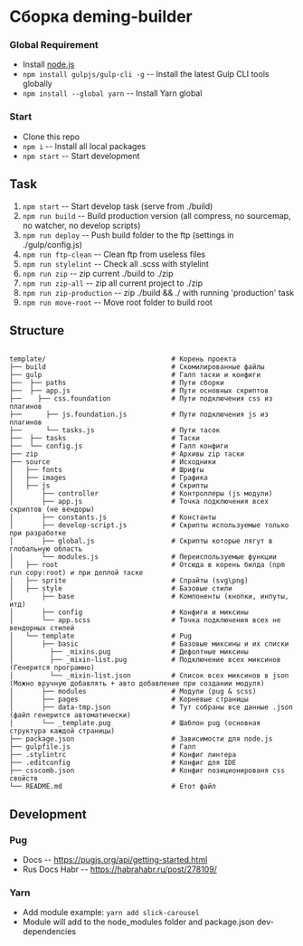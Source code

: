 # Сборка deming-builder


### Global Requirement

* Install [node.js](https://nodejs.org)
* `npm install gulpjs/gulp-cli -g` -- Install the latest Gulp CLI tools globally
* `npm install --global yarn` -- Install Yarn global

### Start

* Clone this repo
* `npm i` -- Install all local packages
* `npm start` -- Start development


## Task

1. `npm start` -- Start develop task (serve from ./build)
2. `npm run build` -- Build production version (all compress, no sourcemap, no watcher, no develop scripts)
3. `npm run deploy` -- Push build folder to the ftp (settings in ./gulp/config.js)
4. `npm run ftp-clean` -- Clean ftp from useless files 
5. `npm run stylelint` -- Check all .scss with stylelint
6. `npm run zip` -- zip current ./build to ./zip
7. `npm run zip-all` -- zip all current project to ./zip
8. `npm run zip-production` -- zip ./build && ./ with running 'production' task
9. `npm run move-root` -- Move root folder to build root

## Structure
```

template/                               # Корень проекта
├── build                               # Скомилированные файлы
├── gulp                                # Галп таски и конфиги
├──  ├── paths                          # Пути сборки
├──  ├── app.js                         # Пути основных скриптов
├──    ├── css.foundation               # Пути подключения css из плагинов
├──      ├── js.foundation.js           # Пути подключения js из плагинов
├──      └── tasks.js                   # Пути тасок
├──  ├── tasks                          # Таски
├──  └── config.js                      # Галп конфиги
├── zip                                 # Архивы zip таски
├── source                              # Исходники
│   ├── fonts                           # Шрифты
│   ├── images                          # Графика
│   ├── js                              # Скрипты
│       ├── controller                  # Контроллеры (js модули)
│       ├── app.js                      # Точка подключения всех скриптов (не вендоры)
│       ├── constants.js                # Константы
│       ├── develop-script.js           # Скрипты используемые только при разработке
│       ├── global.js                   # Скрипты которые лягут в глобальную область
│       └── modules.js                  # Переиспользуемые функции
│   ├── root                            # Отсюда в корень билда (npm run copy:root) и при деплой таске
│   ├── sprite                          # Спрайты (svg\png)
│   ├── style                           # Базовые стили
│       ├── base                        # Компоненты (кнопки, инпуты, итд)
│       ├── config                      # Конфиги и миксины
│       └── app.scss                    # Точка подключения всех не вендорных стилей
│   └── template                        # Pug
│       ├── basic                       # Базовые миксины и их списки
│         ├── _mixins.pug               # Дефолтные миксины
│         ├── _mixin-list.pug           # Подключение всех миксинов (Генерится програмно)
│         └── _mixin-list.json          # Список всех миксинов в json (Можно вручную добавлять + авто добавление при создании модуля)
│       ├── modules                     # Модули (pug & scss)
│       ├── pages                       # Корневые страницы
│       ├── data-tmp.json               # Тут собраны все данные .json (файл генерится автоматически)
│       └── _template.pug               # Шаблон pug (основная структура каждой страницы)
├── package.json                        # Зависимости для node.js
├── gulpfile.js                         # Галп
├── .stylintrc                          # Конфиг линтера
├── .editconfig                         # Конфиг для IDE
├── csscomb.json                        # Конфиг позиционированя css свойств
└── README.md                           # Етот файл
```


## Development

### Pug
*  Docs -- https://pugjs.org/api/getting-started.html
*  Rus Docs Habr -- https://habrahabr.ru/post/278109/

### Yarn
-  Add module example: `yarn add slick-carousel` 
-  Module will add to the node_modules folder and package.json dev-dependencies
